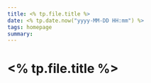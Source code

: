 ```yaml
---
title: <% tp.file.title %>
date: <% tp.date.now("yyyy-MM-DD HH:mm") %>
tags: homepage
summary:
---
```


# <% tp.file.title %>
